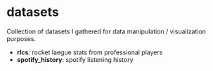 # datasets

Collection of datasets I gathered for data manipulation / visualization purposes.

- **rlcs**: rocket laegue stats from professional players
- **spotify_history**: spotify listening history
